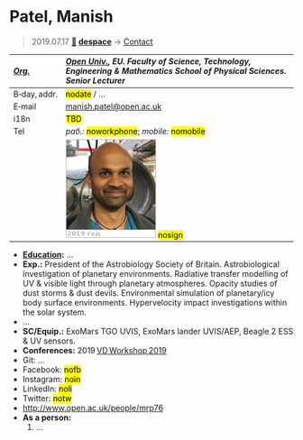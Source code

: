 # Patel, Manish
> 2019.07.17 **[🚀](../index/index.md) [despace](index.md)** → [Contact](contact.md)

|*[Org.](contact.md)*|*[Open Univ.](zz_open_univ.md), EU. Faculty of Science, Technology, Engineering & Mathematics School of Physical Sciences. Senior Lecturer*|
|:--|:--|
|B‑day, addr.|<mark>nodate</mark> / …|
|E‑mail|<manish.patel@open.ac.uk>|
|i18n|<mark>TBD</mark>|
|Tel|*раб.:* <mark>noworkphone</mark>; *mobile:* <mark>nomobile</mark>|
||[![](f/contact/p/patel1_photo_thumb.jpg)](f/contact/p/patel1_photo.jpg) <mark>nosign</mark>|

   - **[Education](edu.md):** …
   - **Exp.:** President of the Astrobiology Society of Britain. Astrobiological investigation of planetary environments. Radiative transfer modelling of UV & visible light through planetary atmospheres. Opacity studies of dust storms & dust devils. Environmental simulation of planetary/icy body surface environments. Hypervelocity impact investigations within the solar system.
   - …
   - **SC/Equip.:** ExoMars TGO UVIS, ExoMars lander UVIS/AEP, Beagle 2 ESS & UV sensors.
   - **Conferences:** 2019 [VD Workshop 2019](vdws2019.md)
   - Git: …
   - Facebook: <mark>nofb</mark>
   - Instagram: <mark>noin</mark>
   - LinkedIn: <mark>noli</mark>
   - Twitter: <mark>notw</mark>
   - <http://www.open.ac.uk/people/mrp76>
   - **As a person:**
      1. …
